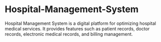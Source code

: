 # Hospital-Management-System
Hospital Management System is a digital platform for optimizing hospital medical services. It provides features such as patient records, doctor records, electronic medical records, and billing management.
